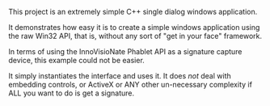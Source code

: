 This project is an extremely simple C++ single dialog windows application.

It demonstrates how easy it is to create a simple windows application using the raw Win32 API, that is, without any sort of "get in your face" framework.

In terms of using the InnoVisioNate Phablet API as a signature capture device, this example could not be easier.

It simply instantiates the interface and uses it. It does <i>not</i> deal with embedding controls, or ActiveX or ANY 
other un-necessary complexity if ALL you want to do is get a signature.
